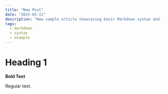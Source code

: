 ```yaml
---
title: "New Post"
date: "2025-03-11"
description: "New sample article showcasing basic Markdown syntax and formatting for HTML elements."
tags:
  - markdown
  - syntax
  - example
---
```


# Heading 1

**Bold Text**

Regular text.